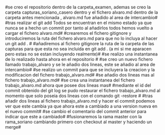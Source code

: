 #se creo el repositorio dentro de la carpeta_examen, ademas se creo la carpeta capturas_soriano_casero dentro y el fichero alvaro.md dentro de la carpeta antes mencionada , alvaro.md fue añadido al area de intercambio#
#tras realizar el git add Todos se encuentran en el mismo estado ya que nunca se a hecho un commit por tanto al añadirlos todos hemos vuelto a cargar el fichero alvaro.md#
#crearemos el fichero gitignore y introduciremos la ruta del fichero alvaro.md para que no lo incluya al hacer un git add . #
#añadiremos al fichero gitignore la ruta de la carpeta de las capturas para que esta no sea incluida en git add . (a mi si me aparacen pero estas no se estan incluyendo realmente)#
#se realizo una instantanea de lo realizado hasta ahora en el repositorio #
#se creo un nuevo fichero llamado trabajo_alvaro y se le añadio dos lineas, este se añadio al area de intercambio#
#se realizo un commit para que se incluyera la creacion y la modificacion del fichero trabajo_alvaro.md#
#se añadio dos lineas mas al fichero trabajo_alvaro.md#
#se crea una instantanea  del fichero trabajo_alvaro.md ahora que posee dos lineas mas#
#mediante el id del commit obtenido del git log se pudo restaurar el fichero trabajo_alvaro.md al momento que solo poseia dos lineas con el comando git -restore #
#tras añadir dos lineas al fichero trabajo_alvaro.md  y hacer el commit podemos ver que este cambia ya que ahora este a cambiado a una version nueva en el nuevo commit#
#se cambio el comentario del commit anterior para indicar que este a cambiado#
#fusionaremos la rama master con la rama_soriano cambiando primero con checkout al master y haciendo un merge#
